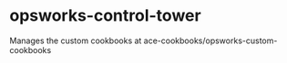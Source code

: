 opsworks-control-tower
=========================

Manages the custom cookbooks at ace-cookbooks/opsworks-custom-cookbooks
